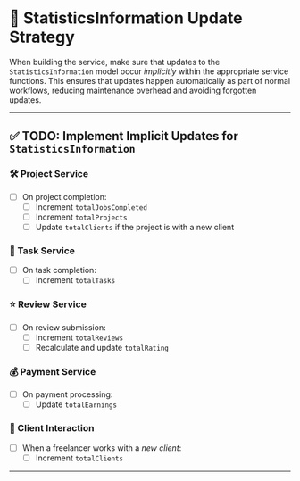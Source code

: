 # 📌 StatisticsInformation Update Strategy

When building the service, make sure that updates to the `StatisticsInformation` model occur _implicitly_ within the appropriate service functions. This ensures that updates happen automatically as part of normal workflows, reducing maintenance overhead and avoiding forgotten updates.

---

## ✅ TODO: Implement Implicit Updates for `StatisticsInformation`

### 🛠 Project Service

- [ ] On project completion:
  - [ ] Increment `totalJobsCompleted`
  - [ ] Increment `totalProjects`
  - [ ] Update `totalClients` if the project is with a new client

### 📝 Task Service

- [ ] On task completion:
  - [ ] Increment `totalTasks`

### ⭐ Review Service

- [ ] On review submission:
  - [ ] Increment `totalReviews`
  - [ ] Recalculate and update `totalRating`

### 💰 Payment Service

- [ ] On payment processing:
  - [ ] Update `totalEarnings`

### 👥 Client Interaction

- [ ] When a freelancer works with a _new client_:
  - [ ] Increment `totalClients`

---
